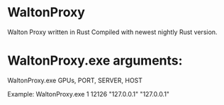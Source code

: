 # WaltonProxy
Walton Proxy written in Rust
Compiled with newest nightly Rust version.

# WaltonProxy.exe arguments:

WaltonProxy.exe GPUs, PORT, SERVER, HOST

Example: WaltonProxy.exe 1 12126 "127.0.0.1" "127.0.0.1"
